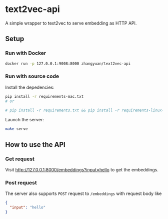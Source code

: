 # text2vec-api

A simple wrapper to text2vec to serve embedding as HTTP API.

## Setup

### Run with Docker

```bash
docker run -p 127.0.0.1:9008:8000 zhangyuan/text2vec-api
```

### Run with source code

Install the depedencies:

```bash
pip install -r requirements-mac.txt
# or

# pip install -r requirements.txt && pip install -r requirements-linux-torch
```

Launch the server:

```bash
make serve
```

## How to use the API

### Get request

Visit <http://127.0.0.1:8000/embeddings?input=hello> to get the embeddings. 

### Post request


The server also supports `POST` request to `/embeddings` with request body like

```json
{
  "input": "hello"
}
```
